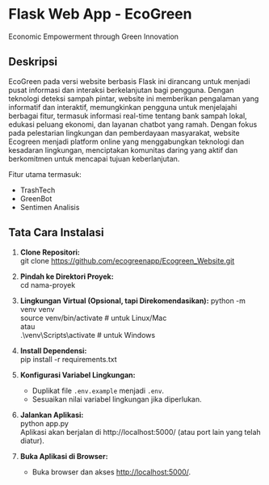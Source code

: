 # Flask Web App - EcoGreen

Economic Empowerment through Green Innovation

## Deskripsi

EcoGreen pada versi website berbasis Flask ini dirancang untuk menjadi pusat informasi dan interaksi berkelanjutan bagi pengguna. Dengan teknologi deteksi sampah pintar, website ini memberikan pengalaman yang informatif dan interaktif, memungkinkan pengguna untuk menjelajahi berbagai fitur, termasuk informasi real-time tentang bank sampah lokal, edukasi peluang ekonomi, dan layanan chatbot yang ramah. Dengan fokus pada pelestarian lingkungan dan pemberdayaan masyarakat, website Ecogreen menjadi platform online yang menggabungkan teknologi dan kesadaran lingkungan, menciptakan komunitas daring yang aktif dan berkomitmen untuk mencapai tujuan keberlanjutan.

Fitur utama termasuk:
- TrashTech
- GreenBot
- Sentimen Analisis

## Tata Cara Instalasi

1. **Clone Repositori:** <br>
    git clone https://github.com/ecogreenapp/Ecogreen_Website.git

2. **Pindah ke Direktori Proyek:** <br>
    cd nama-proyek

3. **Lingkungan Virtual (Opsional, tapi Direkomendasikan):**
    python -m venv venv <br>
    source venv/bin/activate  # untuk Linux/Mac <br>
    atau <br>
    .\venv\Scripts\activate  # untuk Windows <br>

4. **Install Dependensi:** <br>
    pip install -r requirements.txt

5. **Konfigurasi Variabel Lingkungan:**
    - Duplikat file `.env.example` menjadi `.env`.
    - Sesuaikan nilai variabel lingkungan jika diperlukan.

6. **Jalankan Aplikasi:** <br>
    python app.py <br>
    Aplikasi akan berjalan di http://localhost:5000/ (atau port lain yang telah diatur).

7. **Buka Aplikasi di Browser:**
    - Buka browser dan akses [http://localhost:5000/](http://localhost:5000/).
